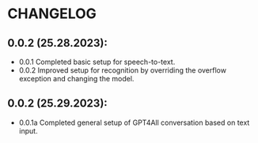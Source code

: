 # CHANGELOG
## 0.0.2 (25.28.2023):
- 0.0.1 Completed basic setup for speech-to-text.
- 0.0.2 Improved setup for recognition by overriding the overflow exception and changing the model.
## 0.0.2 (25.29.2023):
- 0.0.1a Completed general setup of GPT4All conversation based on text input.
